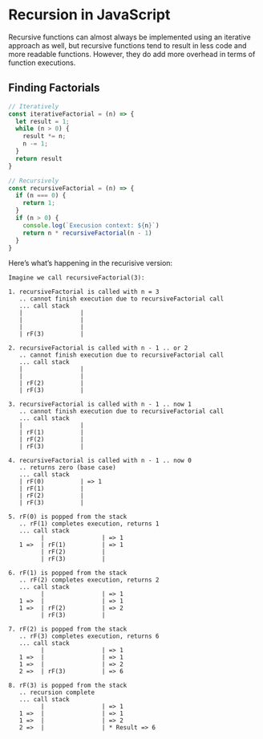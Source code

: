 # Recursion in JavaScript

Recursive functions can almost always be implemented using an iterative approach as well, but recursive functions tend to result in less code and more readable functions. However, they do add more overhead in terms of function executions.

## Finding Factorials

```javascript
// Iteratively
const iterativeFactorial = (n) => {
  let result = 1;
  while (n > 0) {
    result *= n;
    n -= 1;
  }
  return result
}
```

```javascript
// Recursively
const recursiveFactorial = (n) => {
  if (n === 0) {
    return 1;
  }
  if (n > 0) {
    console.log(`Execusion context: ${n}`)
    return n * recursiveFactorial(n - 1)
  }
}
```

Here’s what’s happening in the recurisive version:

```plaintext
Imagine we call recursiveFactorial(3):

1. recursiveFactorial is called with n = 3
   .. cannot finish execution due to recursiveFactorial call
   ... call stack
   |                |
   |                |
   |                |
   | rF(3)          |

2. recursiveFactorial is called with n - 1 .. or 2
   .. cannot finish execution due to recursiveFactorial call
   ... call stack
   |                |
   |                |
   | rF(2)          |
   | rF(3)          |

3. recursiveFactorial is called with n - 1 .. now 1
   .. cannot finish execution due to recursiveFactorial call
   ... call stack
   |                |
   | rF(1)          |
   | rF(2)          |
   | rF(3)          |

4. recursiveFactorial is called with n - 1 .. now 0
   .. returns zero (base case)
   ... call stack
   | rF(0)          | => 1
   | rF(1)          |
   | rF(2)          |
   | rF(3)          |

5. rF(0) is popped from the stack
   .. rF(1) completes execution, returns 1
   ... call stack
         |                | => 1
   1 =>  | rF(1)          | => 1
         | rF(2)          | 
         | rF(3)          |

6. rF(1) is popped from the stack
   .. rF(2) completes execution, returns 2
   ... call stack
         |                | => 1
   1 =>  |                | => 1
   1 =>  | rF(2)          | => 2
         | rF(3)          |

7. rF(2) is popped from the stack
   .. rF(3) completes execution, returns 6
   ... call stack
         |                | => 1
   1 =>  |                | => 1
   1 =>  |                | => 2
   2 =>  | rF(3)          | => 6

8. rF(3) is popped from the stack
   .. recursion complete
   ... call stack
         |                | => 1
   1 =>  |                | => 1
   1 =>  |                | => 2
   2 =>  |                | * Result => 6
```

